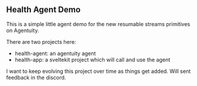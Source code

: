 ## Health Agent Demo

This is a simple little agent demo for the new resumable streams primitives on Agentuity.

There are two projects here:

- health-agent: an agentuity agent
- health-app: a sveltekit project which will call and use the agent

I want to keep evolving this project over time as things get added. Will sent feedback in the discord.
